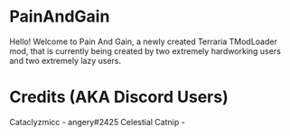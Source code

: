 # PainAndGain
Hello! Welcome to Pain And Gain, a newly created Terraria TModLoader mod, that is
currently being created by two extremely hardworking users and two extremely lazy
users.



# Credits (AKA Discord Users)
Cataclyzmicc - angery#2425
Celestial Catnip - 
